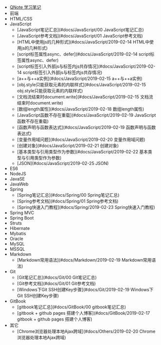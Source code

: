 * [QNote 学习笔记](#docs/index)
* 前端
* HTML/CSS
* JavaScript
  * [JavaScript笔记汇总](#docs/JavaScript/00 JavaScript笔记汇总)
  * [JavaScript参考文档](#docs/JavaScript/01 JavaScript参考文档)
  * [HTML中使用js的几种形式](#docs/JavaScript/2019-02-14 HTML中使用js的几种形式)
  * [script标签属性async、defer](#docs/JavaScript/2019-02-14 script标签属性async、defer)
  * [script标签引入外部js与标签内js共存情况](#docs/JavaScript/2019-02-14 script标签引入外部js与标签内js共存情况)
  * [a++与++a实例](#docs/JavaScript/2019-02-15 a++与++a实例)
  * [obj.style只能获取元素的内联样式](#docs/JavaScript/2019-02-15 obj.style只能获取元素的内联样式)
  * [文档流结束时document.write](#docs/JavaScript/2019-02-15 文档流结束时document.write)
  * [数组length属性](#docs/JavaScript/2019-02-18 数组length属性)
  * [JavaScript函数不存在重载](#docs/JavaScript/2019-02-19 JavaScript函数不存在重载)
  * [函数声明与函数表达式](#docs/JavaScript/2019-02-19 函数声明与函数表达式)
  * [变量作用域问题](#docs/JavaScript/2019-02-20 变量作用域问题)
  * [创建对象](#docs/JavaScript/2019-02-21 创建对象)
  * [基本类型与引用类型作为参数](#docs/JavaScript/2019-02-22 基本类型与引用类型作为参数)
  * [JSON](#docs/JavaScript/2019-02-25 JSON)
* ES6
* NodeJS
* JavaSE
* JavaWeb
* Spring
  * [Spring笔记汇总](#docs/Spring/00 Spring笔记汇总)
  * [Spring参考文档](#docs/Spring/01 Spring参考文档)
  * [Spring快速入门教程](#docs/Spring/2019-02-23 Spring快速入门教程)
* Spring MVC
* Spring Boot
* Struts
* Hibernate
* Mybatis
* Oracle
* MySQL
* MSSQL
* Markdown
  * [Markdown常用语法](#docs/Markdown/2019-02-19 Markdown常用语法)
* Git
  * [Git笔记汇总](#docs/Git/00 Git笔记汇总)
  * [Git参考文档](#docs/Git/01 Git参考文档)
  * [Windows下Git SSH创建Key步骤](#docs/Git/2019-02-19 Windows下Git SSH创建Key步骤)
* GitBook
  * [gitbook笔记汇总](#docs/GitBook/00 gitbook笔记汇总)
  * [gitbook + github pages 搭建个人博客](#docs/GitBook/2019-02-17 gitbook + github pages 搭建个人博客)
* 其它
  * [Chrome浏览器处理本地Ajax跨域](#docs/Others/2019-02-20 Chrome浏览器处理本地Ajax跨域)


